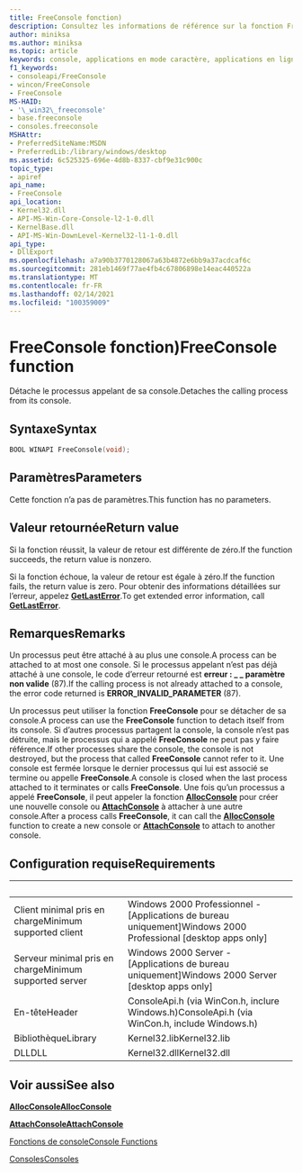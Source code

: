 ```yaml
---
title: FreeConsole fonction)
description: Consultez les informations de référence sur la fonction FreeConsole, qui détache le processus appelant à partir de sa console.
author: miniksa
ms.author: miniksa
ms.topic: article
keywords: console, applications en mode caractère, applications en ligne de commande, applications de terminal, API console
f1_keywords:
- consoleapi/FreeConsole
- wincon/FreeConsole
- FreeConsole
MS-HAID:
- '\_win32\_freeconsole'
- base.freeconsole
- consoles.freeconsole
MSHAttr:
- PreferredSiteName:MSDN
- PreferredLib:/library/windows/desktop
ms.assetid: 6c525325-696e-4d8b-8337-cbf9e31c900c
topic_type:
- apiref
api_name:
- FreeConsole
api_location:
- Kernel32.dll
- API-MS-Win-Core-Console-l2-1-0.dll
- KernelBase.dll
- API-MS-Win-DownLevel-Kernel32-l1-1-0.dll
api_type:
- DllExport
ms.openlocfilehash: a7a90b3770128067a63b4872e6bb9a37acdcaf6c
ms.sourcegitcommit: 281eb1469f77ae4fb4c67806898e14eac440522a
ms.translationtype: MT
ms.contentlocale: fr-FR
ms.lasthandoff: 02/14/2021
ms.locfileid: "100359009"
---
```

# <a name="freeconsole-function"></a><span data-ttu-id="755a5-104">FreeConsole fonction)</span><span class="sxs-lookup"><span data-stu-id="755a5-104">FreeConsole function</span></span>

<span data-ttu-id="755a5-105">Détache le processus appelant de sa console.</span><span class="sxs-lookup"><span data-stu-id="755a5-105">Detaches the calling process from its console.</span></span>

## <a name="syntax"></a><span data-ttu-id="755a5-106">Syntaxe</span><span class="sxs-lookup"><span data-stu-id="755a5-106">Syntax</span></span>

```C
BOOL WINAPI FreeConsole(void);
```

## <a name="parameters"></a><span data-ttu-id="755a5-107">Paramètres</span><span class="sxs-lookup"><span data-stu-id="755a5-107">Parameters</span></span>

<span data-ttu-id="755a5-108">Cette fonction n’a pas de paramètres.</span><span class="sxs-lookup"><span data-stu-id="755a5-108">This function has no parameters.</span></span>

## <a name="return-value"></a><span data-ttu-id="755a5-109">Valeur retournée</span><span class="sxs-lookup"><span data-stu-id="755a5-109">Return value</span></span>

<span data-ttu-id="755a5-110">Si la fonction réussit, la valeur de retour est différente de zéro.</span><span class="sxs-lookup"><span data-stu-id="755a5-110">If the function succeeds, the return value is nonzero.</span></span>

<span data-ttu-id="755a5-111">Si la fonction échoue, la valeur de retour est égale à zéro.</span><span class="sxs-lookup"><span data-stu-id="755a5-111">If the function fails, the return value is zero.</span></span> <span data-ttu-id="755a5-112">Pour obtenir des informations détaillées sur l’erreur, appelez [**GetLastError**](/windows/win32/api/errhandlingapi/nf-errhandlingapi-getlasterror).</span><span class="sxs-lookup"><span data-stu-id="755a5-112">To get extended error information, call [**GetLastError**](/windows/win32/api/errhandlingapi/nf-errhandlingapi-getlasterror).</span></span>

## <a name="remarks"></a><span data-ttu-id="755a5-113">Remarques</span><span class="sxs-lookup"><span data-stu-id="755a5-113">Remarks</span></span>

<span data-ttu-id="755a5-114">Un processus peut être attaché à au plus une console.</span><span class="sxs-lookup"><span data-stu-id="755a5-114">A process can be attached to at most one console.</span></span> <span data-ttu-id="755a5-115">Si le processus appelant n’est pas déjà attaché à une console, le code d’erreur retourné est **erreur : \_ \_ paramètre non valide** (87).</span><span class="sxs-lookup"><span data-stu-id="755a5-115">If the calling process is not already attached to a console, the error code returned is **ERROR\_INVALID\_PARAMETER** (87).</span></span>

<span data-ttu-id="755a5-116">Un processus peut utiliser la fonction **FreeConsole** pour se détacher de sa console.</span><span class="sxs-lookup"><span data-stu-id="755a5-116">A process can use the **FreeConsole** function to detach itself from its console.</span></span> <span data-ttu-id="755a5-117">Si d’autres processus partagent la console, la console n’est pas détruite, mais le processus qui a appelé **FreeConsole** ne peut pas y faire référence.</span><span class="sxs-lookup"><span data-stu-id="755a5-117">If other processes share the console, the console is not destroyed, but the process that called **FreeConsole** cannot refer to it.</span></span> <span data-ttu-id="755a5-118">Une console est fermée lorsque le dernier processus qui lui est associé se termine ou appelle **FreeConsole**.</span><span class="sxs-lookup"><span data-stu-id="755a5-118">A console is closed when the last process attached to it terminates or calls **FreeConsole**.</span></span> <span data-ttu-id="755a5-119">Une fois qu’un processus a appelé **FreeConsole**, il peut appeler la fonction [**AllocConsole**](allocconsole.md) pour créer une nouvelle console ou [**AttachConsole**](attachconsole.md) à attacher à une autre console.</span><span class="sxs-lookup"><span data-stu-id="755a5-119">After a process calls **FreeConsole**, it can call the [**AllocConsole**](allocconsole.md) function to create a new console or [**AttachConsole**](attachconsole.md) to attach to another console.</span></span>

## <a name="requirements"></a><span data-ttu-id="755a5-120">Configuration requise</span><span class="sxs-lookup"><span data-stu-id="755a5-120">Requirements</span></span>

| &nbsp; | &nbsp; |
|-|-|
| <span data-ttu-id="755a5-121">Client minimal pris en charge</span><span class="sxs-lookup"><span data-stu-id="755a5-121">Minimum supported client</span></span> | <span data-ttu-id="755a5-122">Windows 2000 Professionnel - \[Applications de bureau uniquement\]</span><span class="sxs-lookup"><span data-stu-id="755a5-122">Windows 2000 Professional \[desktop apps only\]</span></span> |
| <span data-ttu-id="755a5-123">Serveur minimal pris en charge</span><span class="sxs-lookup"><span data-stu-id="755a5-123">Minimum supported server</span></span> | <span data-ttu-id="755a5-124">Windows 2000 Server - \[Applications de bureau uniquement\]</span><span class="sxs-lookup"><span data-stu-id="755a5-124">Windows 2000 Server \[desktop apps only\]</span></span> |
| <span data-ttu-id="755a5-125">En-tête</span><span class="sxs-lookup"><span data-stu-id="755a5-125">Header</span></span> | <span data-ttu-id="755a5-126">ConsoleApi.h (via WinCon.h, inclure Windows.h)</span><span class="sxs-lookup"><span data-stu-id="755a5-126">ConsoleApi.h (via WinCon.h, include Windows.h)</span></span> |
| <span data-ttu-id="755a5-127">Bibliothèque</span><span class="sxs-lookup"><span data-stu-id="755a5-127">Library</span></span> | <span data-ttu-id="755a5-128">Kernel32.lib</span><span class="sxs-lookup"><span data-stu-id="755a5-128">Kernel32.lib</span></span> |
| <span data-ttu-id="755a5-129">DLL</span><span class="sxs-lookup"><span data-stu-id="755a5-129">DLL</span></span> | <span data-ttu-id="755a5-130">Kernel32.dll</span><span class="sxs-lookup"><span data-stu-id="755a5-130">Kernel32.dll</span></span> |

## <a name="see-also"></a><span data-ttu-id="755a5-131">Voir aussi</span><span class="sxs-lookup"><span data-stu-id="755a5-131">See also</span></span>

[<span data-ttu-id="755a5-132">**AllocConsole**</span><span class="sxs-lookup"><span data-stu-id="755a5-132">**AllocConsole**</span></span>](allocconsole.md)

[<span data-ttu-id="755a5-133">**AttachConsole**</span><span class="sxs-lookup"><span data-stu-id="755a5-133">**AttachConsole**</span></span>](attachconsole.md)

[<span data-ttu-id="755a5-134">Fonctions de console</span><span class="sxs-lookup"><span data-stu-id="755a5-134">Console Functions</span></span>](console-functions.md)

[<span data-ttu-id="755a5-135">Consoles</span><span class="sxs-lookup"><span data-stu-id="755a5-135">Consoles</span></span>](consoles.md)